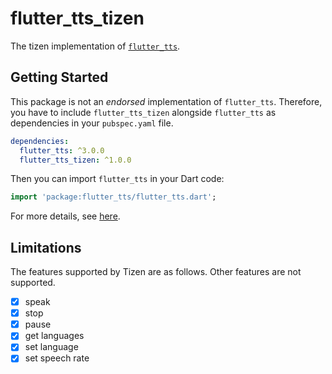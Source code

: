 # flutter_tts_tizen

The tizen implementation of [`flutter_tts`](https://github.com/dlutton/flutter_tts).

## Getting Started

This package is not an _endorsed_ implementation of `flutter_tts`. Therefore, you have to include `flutter_tts_tizen` alongside `flutter_tts` as dependencies in your `pubspec.yaml` file.

```yaml
dependencies:
  flutter_tts: ^3.0.0
  flutter_tts_tizen: ^1.0.0
```

Then you can import `flutter_tts` in your Dart code:

```dart
import 'package:flutter_tts/flutter_tts.dart';
```

For more details, see [here](https://github.com/dlutton/flutter_tts#usage).

## Limitations

The features supported by Tizen are as follows. Other features are not supported.
 - [x] speak
 - [x] stop
 - [x] pause
 - [x] get languages
 - [x] set language
 - [x] set speech rate
